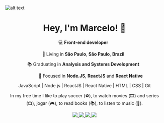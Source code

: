 
![alt text](https://files.readme.io/8c11911-senior-front-end-developer-openings-1.gif)

<h1 align="center">
  Hey, I'm Marcelo! 👋
</h1>

<p align="center">
  💻 <b>Front-end developer</b> &nbsp;
</p>

<p align="center">
  📌 Living in <b>São Paulo</b>, <b>São Paulo</b>, <b>Brazil</b> &nbsp;
</p>
<p align="center">
  📚 Graduating in <b>Analysis and Systems Development</b> &nbsp;
</p>
<p align="center">
  &nbsp; &nbsp; &nbsp; &nbsp; &nbsp; 🎯 Focused in <b>Node.JS</b>, <b>ReactJS</b> and <b>React Native</b>
</p>

<p align="center">
  JavaScript | Node.js | ReactJS | React Native | HTML | CSS | Git
</p>

<p align="center">In my free time I like to play soccer (⚽️), to watch movies (🎞️) and series (📺), jogar (🎮), to read books (📚), to listen to music (🎵).</p>

<p align="center">
  <a
    href="https://web.whatsapp.com/send?phone=+5511950330322" 
    alt="WhatsApp"
    target="blank"
  >
    <img src="https://img.shields.io/badge/-WhatsApp-4CA143?style=flat&logo=WhatsApp&logoColor=white" />
  </a>
  <a
    href="mailto:marcelo.rafael.goncalves@gmail.com" 
    alt="Gmail"
    target="blank"
  >
    <img src="https://img.shields.io/badge/-Gmail-red?style=flat&logo=Gmaill&logoColor=white" />
    
  </a>
  <a
    href="https://www.linkedin.com/in/marcelo-rafael-gonçalves/" 
    alt="LinkedIn"
    target="blank"
  >
    <img src="https://img.shields.io/badge/-LinkedIn-blue?style=flat&logo=Linkedin&logoColor=white" />
  </a>
  <a
    href="https://github.com/marcelo-rafael"
    alt="GitHub"
    target="blank"
  >
    <img src="https://img.shields.io/badge/-GitHub-000000?style=flat&logo=Github&logoColor=white" />
  </a>
</p>





<!--
**marcelo-rafael/marcelo-rafael** is a ✨ _special_ ✨ repository because its `README.md` (this file) appears on your GitHub profile.

Here are some ideas to get you started:

- 🔭 I’m currently working on ...
- 🌱 I’m currently learning ...
- 👯 I’m looking to collaborate on ...
- 🤔 I’m looking for help with ...
- 💬 Ask me about ...
- 📫 How to reach me: ...
- 😄 Pronouns: ...
- ⚡ Fun fact: ...
-->
